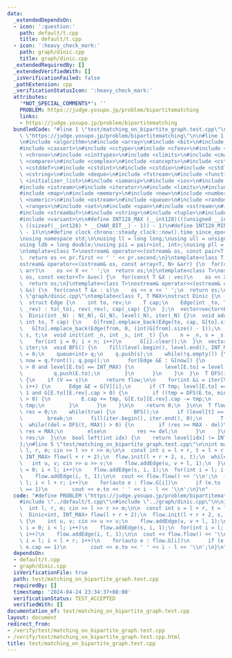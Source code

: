 ```yaml
---
data:
  _extendedDependsOn:
  - icon: ':question:'
    path: default/t.cpp
    title: default/t.cpp
  - icon: ':heavy_check_mark:'
    path: graph/dinic.cpp
    title: graph/dinic.cpp
  _extendedRequiredBy: []
  _extendedVerifiedWith: []
  _isVerificationFailed: false
  _pathExtension: cpp
  _verificationStatusIcon: ':heavy_check_mark:'
  attributes:
    '*NOT_SPECIAL_COMMENTS*': ''
    PROBLEM: https://judge.yosupo.jp/problem/bipartitematching
    links:
    - https://judge.yosupo.jp/problem/bipartitematching
  bundledCode: "#line 1 \"test/matching_on_bipartite_graph.test.cpp\"\n#define PROBLEM\
    \ \"https://judge.yosupo.jp/problem/bipartitematching\"\n\n#line 1 \"default/t.cpp\"\
    \n#include <algorithm>\n#include <array>\n#include <bit>\n#include <bitset>\n\
    #include <cassert>\n#include <cctype>\n#include <cfenv>\n#include <cfloat>\n#include\
    \ <chrono>\n#include <cinttypes>\n#include <climits>\n#include <cmath>\n#include\
    \ <compare>\n#include <complex>\n#include <concepts>\n#include <cstdarg>\n#include\
    \ <cstddef>\n#include <cstdint>\n#include <cstdio>\n#include <cstdlib>\n#include\
    \ <cstring>\n#include <deque>\n#include <fstream>\n#include <functional>\n#include\
    \ <initializer_list>\n#include <iomanip>\n#include <ios>\n#include <iostream>\n\
    #include <istream>\n#include <iterator>\n#include <limits>\n#include <list>\n\
    #include <map>\n#include <memory>\n#include <new>\n#include <numbers>\n#include\
    \ <numeric>\n#include <ostream>\n#include <queue>\n#include <random>\n#include\
    \ <ranges>\n#include <set>\n#include <span>\n#include <sstream>\n#include <stack>\n\
    #include <streambuf>\n#include <string>\n#include <tuple>\n#include <type_traits>\n\
    #include <variant>\n\n#define INT128_MAX (__int128)(((unsigned __int128) 1 <<\
    \ ((sizeof(__int128) * __CHAR_BIT__) - 1)) - 1)\n#define INT128_MIN (-INT128_MAX\
    \ - 1)\n\n#define clock chrono::steady_clock::now().time_since_epoch().count()\n\
    \nusing namespace std;\n\nusing ll = long long;\nusing ull = unsigned long long;\n\
    using ldb = long double;\nusing pii = pair<int, int>;\nusing pll = pair<ll, ll>;\n\
    \ntemplate<class T>\nostream& operator<<(ostream& os, const pair<T, T> pr) {\n\
    \  return os << pr.first << ' ' << pr.second;\n}\ntemplate<class T, size_t N>\n\
    ostream& operator<<(ostream& os, const array<T, N> &arr) {\n  for(const T &X :\
    \ arr)\n    os << X << ' ';\n  return os;\n}\ntemplate<class T>\nostream& operator<<(ostream&\
    \ os, const vector<T> &vec) {\n  for(const T &X : vec)\n    os << X << ' ';\n\
    \  return os;\n}\ntemplate<class T>\nostream& operator<<(ostream& os, const set<T>\
    \ &s) {\n  for(const T &x : s)\n    os << x << ' ';\n  return os;\n}\n#line 1\
    \ \"graph/dinic.cpp\"\ntemplate<class T, T MAX>\nstruct Dinic {\n  const int N;\n\
    \  struct Edge {\n    int to, rev;\n    T cap;\n    Edge(int _to, T _cap, int\
    \ _rev) : to(_to), rev(_rev), cap(_cap) {}\n  };\n  vector<vector<Edge>> G;\n\
    \  Dinic(int _N) : N(_N), G(_N), level(_N), iter(_N) {}\n  void addEdge(int from,\
    \ int to, T cap) {\n    G[from].emplace_back(Edge(to, cap, G[to].size()));\n \
    \   G[to].emplace_back(Edge(from, 0, (int)G[from].size() - 1));\n  }\n  int n,\
    \ s, t;\n  void init(int _n, int _s, int _t) {\n    n = _n, s = _s, t = _t;\n\
    \    for(int i = 0; i < n; i++)\n      G[i].clear();\n  }\n  vector<int> level,\
    \ iter;\n  void BFS() {\n    fill(level.begin(), level.end(), INT_MAX);\n    level[s]\
    \ = 0;\n    queue<int> q;\n    q.push(s);\n    while(!q.empty()) {\n      int\
    \ now = q.front(); q.pop();\n      for(Edge &E : G[now]) {\n        if (E.cap\
    \ > 0 and level[E.to] == INT_MAX) {\n          level[E.to] = level[now] + 1;\n\
    \          q.push(E.to);\n        }\n      }\n    }\n  }\n  T DFS(int V, T flow)\
    \ {\n    if (V == s)\n      return flow;\n\n    for(int &i = iter[V]; i < ssize(G[V]);\
    \ i++) {\n      Edge &E = G[V][i];\n      if (T tmp; level[E.to] == level[V] -\
    \ 1 and G[E.to][E.rev].cap > 0) {\n        if ((tmp = DFS(E.to, min(flow, G[E.to][E.rev].cap)))\
    \ > 0) {\n          E.cap += tmp, G[E.to][E.rev].cap -= tmp;\n          return\
    \ tmp;\n        }\n      }\n    }\n\n    return 0;\n  }\n\n  T flow() {\n    T\
    \ res = 0;\n    while(true) {\n      BFS();\n      if (level[t] == INT_MAX)\n\
    \        break;\n      fill(iter.begin(), iter.end(), 0);\n      T del;\n    \
    \  while((del = DFS(t, MAX)) > 0) {\n        if (res >= MAX - del)\n         \
    \ res = MAX;\n        else\n          res += del;\n      }\n    }\n\n    return\
    \ res;\n  }\n\n  bool left(int idx) {\n    return level[idx] != INT_MAX;\n  }\n\
    };\n#line 5 \"test/matching_on_bipartite_graph.test.cpp\"\n\nint main() {\n  int\
    \ l, r, m; cin >> l >> r >> m;\n\n  const int s = l + r, t = l + r + 1;\n  Dinic<int,\
    \ INT_MAX> flow(l + r + 2);\n  flow.init(l + r + 2, s, t);\n  while(m--) {\n \
    \   int u, v; cin >> u >> v;\n    flow.addEdge(u, v + l, 1);\n  }\n  for(int i\
    \ = 0; i < l; i++)\n    flow.addEdge(s, i, 1);\n  for(int i = l; i < l + r; i++)\n\
    \    flow.addEdge(i, t, 1);\n\n  cout << flow.flow() << '\\n';\n  for(int i =\
    \ l; i < l + r; i++)\n    for(auto e : flow.G[i])\n      if (e.to != t and e.cap\
    \ == 1)\n        cout << e.to << ' ' << i - l << '\\n';\n}\n"
  code: "#define PROBLEM \"https://judge.yosupo.jp/problem/bipartitematching\"\n\n\
    #include \"../default/t.cpp\"\n#include \"../graph/dinic.cpp\"\n\nint main() {\n\
    \  int l, r, m; cin >> l >> r >> m;\n\n  const int s = l + r, t = l + r + 1;\n\
    \  Dinic<int, INT_MAX> flow(l + r + 2);\n  flow.init(l + r + 2, s, t);\n  while(m--)\
    \ {\n    int u, v; cin >> u >> v;\n    flow.addEdge(u, v + l, 1);\n  }\n  for(int\
    \ i = 0; i < l; i++)\n    flow.addEdge(s, i, 1);\n  for(int i = l; i < l + r;\
    \ i++)\n    flow.addEdge(i, t, 1);\n\n  cout << flow.flow() << '\\n';\n  for(int\
    \ i = l; i < l + r; i++)\n    for(auto e : flow.G[i])\n      if (e.to != t and\
    \ e.cap == 1)\n        cout << e.to << ' ' << i - l << '\\n';\n}\n"
  dependsOn:
  - default/t.cpp
  - graph/dinic.cpp
  isVerificationFile: true
  path: test/matching_on_bipartite_graph.test.cpp
  requiredBy: []
  timestamp: '2024-04-24 23:34:37+08:00'
  verificationStatus: TEST_ACCEPTED
  verifiedWith: []
documentation_of: test/matching_on_bipartite_graph.test.cpp
layout: document
redirect_from:
- /verify/test/matching_on_bipartite_graph.test.cpp
- /verify/test/matching_on_bipartite_graph.test.cpp.html
title: test/matching_on_bipartite_graph.test.cpp
---
```

